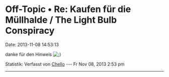 Off-Topic • Re: Kaufen für die Müllhalde / The Light Bulb Conspiracy
====================================================================

Date: 2013-11-08 14:53:13

danke für den Hinweis
![;)](http://forum.yacy-websuche.de/images/smilies/icon_e_wink.gif "Wink")

Statistik: Verfasst von
[Chello](http://forum.yacy-websuche.de/memberlist.php?mode=viewprofile&u=9014)
--- Fr Nov 08, 2013 2:53 pm

------------------------------------------------------------------------
